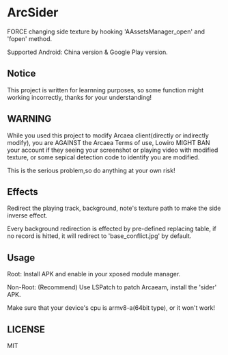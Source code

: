 # ArcSider

FORCE changing side texture by hooking 'AAssetsManager_open' and 'fopen' method.

Supported Android: China version & Google Play version.

## Notice

This project is written for learnning purposes, so some function might working incorrectly, thanks for your understanding!

## WARNING

While you used this project to modify Arcaea client(directly or indirectly modify), you are AGAINST the Arcaea Terms of use, Lowiro MIGHT BAN your account if they seeing your screenshot or playing video with modified texture, or some sepical detection code to identify you are modified.

This is the serious problem,so do anything at your own risk!

## Effects
Redirect the playing track, background, note's texture path to make the side inverse effect.

Every background redirection is effected by pre-defined replacing table, if no record is hitted, it will redirect to 'base_conflict.jpg' by default.

## Usage
Root: Install APK and enable in your xposed module manager.

Non-Root: (Recommend) Use LSPatch to patch Arcaeam, install the 'sider' APK.

Make sure that your device's cpu is armv8-a(64bit type), or it won't work!

## LICENSE

MIT